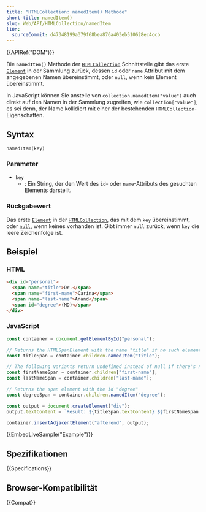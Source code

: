 ```yaml
---
title: "HTMLCollection: namedItem() Methode"
short-title: namedItem()
slug: Web/API/HTMLCollection/namedItem
l10n:
  sourceCommit: d47348199a379f68bea876a403eb510628ec4ccb
---
```


{{APIRef("DOM")}}

Die **`namedItem()`** Methode der [`HTMLCollection`](/de/docs/Web/API/HTMLCollection) Schnittstelle gibt das erste [`Element`](/de/docs/Web/API/Element) in der Sammlung zurück, dessen `id` oder `name` Attribut mit dem angegebenen Namen übereinstimmt, oder `null`, wenn kein Element übereinstimmt.

In JavaScript können Sie anstelle von `collection.namedItem("value")` auch direkt auf den Namen in der Sammlung zugreifen, wie `collection["value"]`, es sei denn, der Name kollidiert mit einer der bestehenden `HTMLCollection`-Eigenschaften.

## Syntax

```js-nolint
namedItem(key)
```

### Parameter

- `key`
  - : Ein String, der den Wert des `id`- oder `name`-Attributs des gesuchten Elements darstellt.

### Rückgabewert

Das erste [`Element`](/de/docs/Web/API/Element) in der [`HTMLCollection`](/de/docs/Web/API/HTMLCollection), das mit dem `key` übereinstimmt, oder [`null`](/de/docs/Web/JavaScript/Reference/Operators/null), wenn keines vorhanden ist. Gibt immer `null` zurück, wenn `key` die leere Zeichenfolge ist.

## Beispiel

### HTML

```html
<div id="personal">
  <span name="title">Dr.</span>
  <span name="first-name">Carina</span>
  <span name="last-name">Anand</span>
  <span id="degree">(MD)</span>
</div>
```

### JavaScript

```js
const container = document.getElementById("personal");

// Returns the HTMLSpanElement with the name "title" if no such element exists null is returned
const titleSpan = container.children.namedItem("title");

// The following variants return undefined instead of null if there's no element with a matching name or id
const firstNameSpan = container.children["first-name"];
const lastNameSpan = container.children["last-name"];

// Returns the span element with the id "degree"
const degreeSpan = container.children.namedItem("degree");

const output = document.createElement("div");
output.textContent = `Result: ${titleSpan.textContent} ${firstNameSpan.textContent} ${lastNameSpan.textContent} ${degreeSpan.textContent}`;

container.insertAdjacentElement("afterend", output);
```

{{EmbedLiveSample("Example")}}

## Spezifikationen

{{Specifications}}

## Browser-Kompatibilität

{{Compat}}
